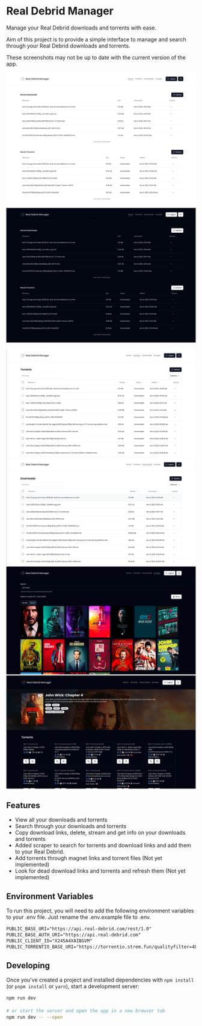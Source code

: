 # Real Debrid Manager

Manage your Real Debrid downloads and torrents with ease.

Aim of this project is to provide a simple interface to manage and search through your Real Debrid downloads and torrents.

These screenshots may not be up to date with the current version of the app.

![App Light Screenshot](./assets/homepage-light.jpeg)
![App Dark Screenshot](./assets/homepage-dark.jpeg)

![App Torrents Screenshot](./assets/app-torrents.png)
![App Downloads Screenshot](./assets/app-downloads.png)
![App Scraper Screenshot](./assets/app-scraper.png)
![App Scraper Result Screenshot](./assets/app-scraper-result.png)

## Features

- View all your downloads and torrents
- Search through your downloads and torrents
- Copy download links, delete, stream and get info on your downloads and torrents
- Added scraper to search for torrents and download links and add them to your Real Debrid.
- Add torrents through magnet links and torrent files (Not yet implemented)
- Look for dead download links and torrents and refresh them (Not yet implemented)

## Environment Variables

To run this project, you will need to add the following environment variables to your .env file. Just rename the .env.example file to .env.

```
PUBLIC_BASE_URI="https://api.real-debrid.com/rest/1.0"
PUBLIC_BASE_AUTH_URI="https://api.real-debrid.com"
PUBLIC_CLIENT_ID="X245A4XAIBGVM"
PUBLIC_TORRENTIO_BASE_URI="https://torrentio.strem.fun/qualityfilter=480p,other,scr,cam,unknown|debridoptions=nodownloadlinks|realdebrid="
```

## Developing

Once you've created a project and installed dependencies with `npm install` (or `pnpm install` or `yarn`), start a development server:

```bash
npm run dev

# or start the server and open the app in a new browser tab
npm run dev -- --open
```
